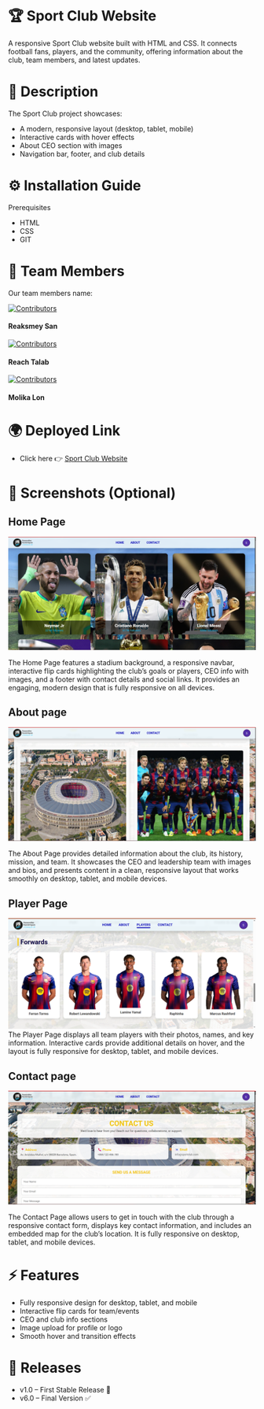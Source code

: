 # 🏆 Sport Club Website
A responsive Sport Club website built with HTML and CSS.
It connects football fans, players, and the community, offering information about the club, team members, and latest updates.

# 📖 Description
The Sport Club project showcases:
- A modern, responsive layout (desktop, tablet, mobile)
- Interactive cards with hover effects
- About CEO section with images
- Navigation bar, footer, and club details

# ⚙️ Installation Guide
Prerequisites
- HTML
- CSS
- GIT

# 👥 Team Members

Our team members name:

[![Contributors](https://contrib.rocks/image?repo=reaksmey27/readme)](https://github.com/reaksmey27/readme/graphs/contributors)
#### Reaksmey San
[![Contributors](https://contrib.rocks/image?repo=TalabReach/web-design)](https://github.com/TalabReach/web-design/graphs/contributors)
#### Reach Talab
[![Contributors](https://contrib.rocks/image?repo=Molika207/my-project)](https://github.com/Molika207/my-project/graphs/contributors)
#### Molika Lon

# 🌍 Deployed Link
- Click here 👉 [Sport Club Website](https://projectgit-group2.vercel.app/)


# 📸 Screenshots (Optional)
## Home Page
![Home Screenshot](/images/homePage/homePage.png)

The Home Page features a stadium background, a responsive navbar, interactive flip cards highlighting the club’s goals or players, CEO info with images, and a footer with contact details and social links. It provides an engaging, modern design that is fully responsive on all devices.
## About page
![About Screenshot](/images/aboutPage/aboutPage.png)

The About Page provides detailed information about the club, its history, mission, and team. It showcases the CEO and leadership team with images and bios, and presents content in a clean, responsive layout that works smoothly on desktop, tablet, and mobile devices.
## Player Page
![PlayerScreenshot](/images/playersPage/player.png)
The Player Page displays all team players with their photos, names, and key information. Interactive cards provide additional details on hover, and the layout is fully responsive for desktop, tablet, and mobile devices.
## Contact page
![Contact Screenshot](/images/contactPage/contactPage.png)

The Contact Page allows users to get in touch with the club through a responsive contact form, displays key contact information, and includes an embedded map for the club’s location. It is fully responsive on desktop, tablet, and mobile devices.

# ⚡ Features
- Fully responsive design for desktop, tablet, and mobile
- Interactive flip cards for team/events
- CEO and club info sections
- Image upload for profile or logo
- Smooth hover and transition effects

# 📌 Releases

- v1.0 – First Stable Release 🎉
- v6.0 – Final Version ✅
